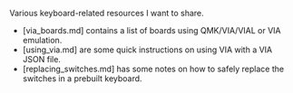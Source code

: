 Various keyboard-related resources I want to share.

* [via_boards.md] contains a list of boards using QMK/VIA/VIAL or VIA emulation.
* [using_via.md] are some quick instructions on using VIA with a VIA JSON file.
* [replacing_switches.md] has some notes on how to safely replace the switches in a prebuilt keyboard.
